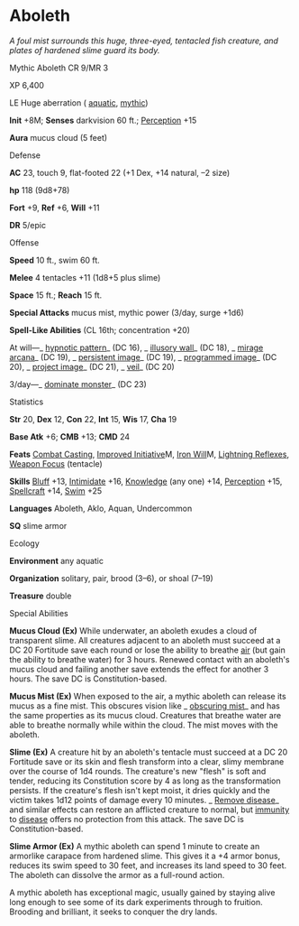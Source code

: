 # Aboleth

_A foul mist surrounds this huge, three-eyed, tentacled fish creature, and plates of hardened slime guard its body._

Mythic Aboleth CR 9/MR 3

XP 6,400

LE Huge aberration ( [aquatic](monsters/creatureTypes.md#_aquatic-subtype), [mythic](mythicAdventures/mythicMonsters.md#_mythic-subtype))

**Init** +8M; **Senses** darkvision 60 ft.; [Perception](skills/perception.md#_perception) +15

**Aura** mucus cloud (5 feet)

Defense

**AC** 23, touch 9, flat-footed 22 (+1 Dex, +14 natural, –2 size)

**hp** 118 (9d8+78)

**Fort** +9, **Ref** +6, **Will** +11

**DR** 5/epic

Offense

**Speed** 10 ft., swim 60 ft.

**Melee** 4 tentacles +11 (1d8+5 plus slime)

**Space** 15 ft.; **Reach** 15 ft.

**Special Attacks** mucus mist, mythic power (3/day, surge +1d6)

**Spell-Like Abilities** (CL 16th; concentration +20)

At will—_ [hypnotic pattern](spells/hypnoticPattern.md#_hypnotic-pattern)_ (DC 16), _ [illusory wall](spells/illusoryWall.md#_illusory-wall)_ (DC 18), _ [mirage arcana](spells/mirageArcana.md#_mirage-arcana)_ (DC 19), _ [persistent image](spells/persistentImage.md#_persistent-image)_ (DC 19), _ [programmed image](spells/programmedImage.md#_programmed-image)_ (DC 20), _ [project image](spells/projectImage.md#_project-image)_ (DC 21), _ [veil](spells/veil.md#_veil)_ (DC 20)

3/day—_ [dominate monster](spells/dominateMonster.md#_dominate-monster)_ (DC 23)

Statistics

**Str** 20, **Dex** 12, **Con** 22, **Int** 15, **Wis** 17, **Cha** 19

**Base Atk** +6; **CMB** +13; **CMD** 24

**Feats** [Combat Casting](feats.md#_combat-casting), [Improved Initiative](mythicAdventures/mythicFeats.md#_improved-initiative-mythic)M, [Iron Will](mythicAdventures/mythicFeats.md#_iron-will-mythic)M, [Lightning Reflexes](feats.md#_lightning-reflexes), [Weapon Focus](feats.md#_weapon-focus) (tentacle)

**Skills** [Bluff](skills/bluff.md#_bluff) +13, [Intimidate](skills/intimidate.md#_intimidate) +16, [Knowledge](skills/knowledge.md#_knowledge) (any one) +14, [Perception](skills/perception.md#_perception) +15, [Spellcraft](skills/spellcraft.md#_spellcraft) +14, [Swim](skills/swim.md#_swim) +25

**Languages** Aboleth, Aklo, Aquan, Undercommon

**SQ** slime armor

Ecology

**Environment** any aquatic

**Organization** solitary, pair, brood (3–6), or shoal (7–19)

**Treasure** double

Special Abilities

**Mucus Cloud (Ex)** While underwater, an aboleth exudes a cloud of transparent slime. All creatures adjacent to an aboleth must succeed at a DC 20 Fortitude save each round or lose the ability to breathe [air](monsters/creatureTypes.md#_air-subtype) (but gain the ability to breathe water) for 3 hours. Renewed contact with an aboleth's mucus cloud and failing another save extends the effect for another 3 hours. The save DC is Constitution-based.

**Mucus Mist (Ex)** When exposed to the air, a mythic aboleth can release its mucus as a fine mist. This obscures vision like _ [obscuring mist](spells/obscuringMist.md#_obscuring-mist)_ and has the same properties as its mucus cloud. Creatures that breathe water are able to breathe normally while within the cloud. The mist moves with the aboleth.

**Slime (Ex)** A creature hit by an aboleth's tentacle must succeed at a DC 20 Fortitude save or its skin and flesh transform into a clear, slimy membrane over the course of 1d4 rounds. The creature's new "flesh" is soft and tender, reducing its Constitution score by 4 as long as the transformation persists. If the creature's flesh isn't kept moist, it dries quickly and the victim takes 1d12 points of damage every 10 minutes. _ [Remove disease](spells/removeDisease.md#_remove-disease)_ and similar effects can restore an afflicted creature to normal, but [immunity](monsters/universalMonsterRules.md#_immunity) to [disease](monsters/universalMonsterRules.md#_disease) offers no protection from this attack. The save DC is Constitution-based.

**Slime Armor (Ex)** A mythic aboleth can spend 1 minute to create an armorlike carapace from hardened slime. This gives it a +4 armor bonus, reduces its swim speed to 30 feet, and increases its land speed to 30 feet. The aboleth can dissolve the armor as a full-round action.

A mythic aboleth has exceptional magic, usually gained by staying alive long enough to see some of its dark experiments through to fruition. Brooding and brilliant, it seeks to conquer the dry lands.


